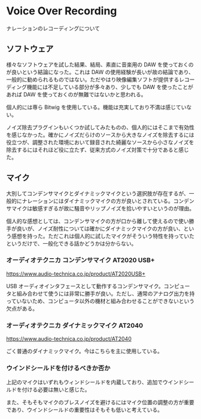 # Voice Over Recording

ナレーションのレコーディングについて

## ソフトウェア

様々なソフトウェアを試した結果、結局、素直に音楽用の DAW を使っておくのが良いという結論になった。これは DAW の使用経験が長いが故の結論であり、一般的に勧められるものではない。ただやはり映像編集ソフトが提供するレコーディング機能には不足している部分が多々あり、少しでも DAW を使ったことがあれば DAW を使っておくのが無難ではないかと思われる。

個人的には専ら Bitwig を使用している。機能は充実しており不満は感じていない。

ノイズ除去プラグインもいくつか試してみたものの、個人的にはそこまで有効性を感じなかった。確かにノイズだらけのソースから大きなノイズを除去するには役立つが、調整された環境において録音された綺麗なソースから小さなノイズを除去するにはそれほど役に立たず、従来方式のノイズ対策で十分であると感じた。

## マイク

大別してコンデンサマイクとダイナミックマイクという選択肢が存在するが、一般的にナレーションにはダイナミックマイクの方が良いとされている。コンデンサマイクは敏感すぎるが故に騒音やリップノイズを拾いやすいというのが理由。

個人的な感想としては、コンデンサマイクの方が口から離して使えるので使い勝手が良いが、ノイズ耐性については確かにダイナミックマイクの方が良い、という感想を持った。ただこれは個人的に試したマイクがそういう特性を持っていたというだけで、一般化できる話かどうかは分からない。

### オーディオテクニカ コンデンサマイク AT2020 USB+

https://www.audio-technica.co.jp/product/AT2020USB+

USB オーディオインタフェースとして動作するコンデンサマイク。コンピュータと組み合わせて使うには非常に勝手が良い。ただし、通常のアナログ出力を持っていないため、コンピュータ以外の機材と組み合わせることができないという欠点がある。

### オーディオテクニカ ダイナミックマイク AT2040

https://www.audio-technica.co.jp/product/AT2040

ごく普通のダイナミックマイク。今はこちらを主に使用している。

### ウインドシールドを付けるべきか否か 

上記のマイクはいずれもウィンドシールドを内蔵しており、追加でウインドシールドを付ける必要は無いと感じた。

また、そもそもマイクのブレスノイズを避けるにはマイク位置の調整の方が重要であり、ウインドシールドの重要性はそもそも低いと考えている。
